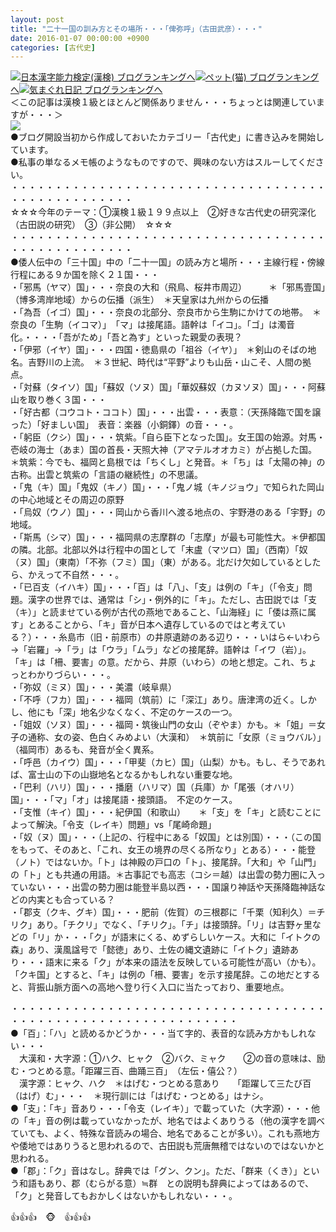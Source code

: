```yaml
---
layout: post
title: "二十一国の訓み方とその場所・・・「俾弥呼」（古田武彦）・・・"
date: 2016-01-07 00:00:00 +0900
categories: [古代史]
---
```


[![](/syuusyuu9701/assets/images/二十一国の訓み方とその場所・・・「俾弥呼」（古田武彦）・・・-br_c_3028_1.gif)](http://blog.with2.net/link.php?1659096:3028 "日本漢字能力検定(漢検) ブログランキングへ")[日本漢字能力検定(漢検) ブログランキングへ](http://blog.with2.net/link.php?1659096:3028)[![](/syuusyuu9701/assets/images/二十一国の訓み方とその場所・・・「俾弥呼」（古田武彦）・・・-br_c_1348_1.gif)](http://blog.with2.net/link.php?1659096:1348 "ペット(猫) ブログランキングへ")[ペット(猫) ブログランキングへ](http://blog.with2.net/link.php?1659096:1348)[![](/syuusyuu9701/assets/images/二十一国の訓み方とその場所・・・「俾弥呼」（古田武彦）・・・-br_c_9257_1.gif)](http://blog.with2.net/link.php?1659096:9257 "気まぐれ日記 ブログランキングへ")[気まぐれ日記 ブログランキングへ](http://blog.with2.net/link.php?1659096:9257)  
＜この記事は漢検１級とほとんど関係ありません・・・ちょっとは関連していますが・・・＞  
![](/syuusyuu9701/assets/images/二十一国の訓み方とその場所・・・「俾弥呼」（古田武彦）・・・-c817dc62bd1347abcde5767cddc3cd96.png)  
●ブログ開設当初から作成しておいたカテゴリー「古代史」に書き込みを開始しています。  
●私事の単なるメモ帳のようなものですので、興味のない方はスルーしてください。  
・・・・・・・・・・・・・・・・・・・・・・・・・・・・・・・・・・・・・・・・・・・・・・・・・・  
☆☆☆今年のテーマ：①漢検１級１９９点以上　②好きな古代史の研究深化（古田説の研究）　③（非公開）　☆☆☆　　  
・・・・・・・・・・・・・・・・・・・・・・・・・・・・・・・・・・・・・・・・・・・・・・・・・・  
●倭人伝中の「三十国」中の「二十一国」の読み方と場所・・・主線行程・傍線行程にある９か国を除く２１国・・・  
・「邪馬（ヤマ）国」・・・奈良の大和（飛鳥、桜井市周辺）　　　＊「邪馬壹国」（博多湾岸地域）からの伝播（派生）　＊天皇家は九州からの伝播  
・「為吾（イゴ）国」・・・奈良の北部分、奈良市から生駒にかけての地帯。　＊奈良の「生駒（イコマ）」　「マ」は接尾語。語幹は「イコ」。「ゴ」は濁音化。・・・・「吾がため」「吾と為す」といった親愛の表現？  
・「伊邪（イヤ）国」・・・四国・徳島県の「祖谷（イヤ）」　＊剣山のそばの地名。吉野川の上流。　＊３世紀、時代は“平野”よりも山岳・山こそ、人間の拠点。  
・「対蘇（タイソ）国」「蘇奴（ソヌ）国」「華奴蘇奴（カヌソヌ）国」・・・阿蘇山を取り巻く３国・・・  
・「好古都（コウコト・ココト）国」・・・出雲・・・表意：（天孫降臨で国を譲った）「好ましい国」　表音：楽器（小銅鐸）の音・・・。  
・「躬臣（クシ）国」・・・筑紫。「自ら臣下となった国」。女王国の始源。対馬・壱岐の海士（あま）国の首長・天照大神（アマテルオオカミ）が占拠した国。　　＊筑紫：今でも、福岡と島根では「ちくし」と発音。＊「ち」は「太陽の神」の古称。出雲と筑紫の「言語の継続性」の不思議。  
・「鬼（キ）国」「鬼奴（キノ）国」・・・「鬼ノ城（キノジョウ」で知られた岡山の中心地域とその周辺の原野  
・「烏奴（ウノ）国」・・・岡山から香川へ渡る地点の、宇野港のある「宇野」の地域。  
・「斯馬（シマ）国」・・・福岡県の志摩群の「志摩」が最も可能性大。＊伊都国の隣。北部。北部以外は行程中の国として「末盧（マツロ）国」（西南）「奴（ヌ）国」（東南）「不弥（フミ）国」（東）がある。北だけ欠如しているとしたら、かえって不自然・・・。  
・「已百支（イハキ）国」・・・「百」は「八」、「支」は例の「キ」（「令支」問題。漢字の世界では、通常は「シ」・例外的に「キ」。ただし、古田説では「支（キ）」と読ませている例が古代の燕地であること、「山海経」に「倭は燕に属す」とあることから、「キ」音が日本へ遺存しているのではと考えている？）・・・糸島市（旧・前原市）の井原遺跡のある辺り・・・いはら←いわら→「岩羅」→「ラ」は「ウラ」「ムラ」などの接尾辞。語幹は「イワ（岩）」。「キ」は「柵、要害」の意。だから、井原（いわら）の地と想定。これ、ちょっとわかりづらい・・・。  
・「弥奴（ミヌ）国」・・・美濃（岐阜県）  
・「不呼（フカ）国」・・・福岡（筑前）に「深江」あり。唐津湾の近く。しかし、他にも「深」地名少なくなく、不定のケースの一つ。  
・「姐奴（ソヌ）国」・・・福岡・筑後山門の女山（ぞやま）かも。＊「姐」＝女子の通称、女の姿、色白くみめよい（大漢和）　＊筑前に「女原（ミョウバル）」（福岡市）あるも、発音が全く異系。  
・「呼邑（カイウ）国」・・・「甲斐（カヒ）国」（山梨）かも。もし、そうであれば、富士山の下の山嶽地名となるかもしれない重要な地。  
・「巴利（ハリ）国」・・・播磨（ハリマ）国（兵庫）か「尾張（オハリ）国」・・・「マ」「オ」は接尾語・接頭語。　不定のケース。  
・「支惟（キイ）国」・・・紀伊国（和歌山）　　＊「支」を「キ」と読むことによって解決。「令支（レイキ）問題」vs「尾崎命題」  
・「奴（ヌ）国」・・・（上記の、行程中にある「奴国」とは別国）・・・（この国をもって、そのあと、「これ、女王の境界の尽くる所なり」とある）・・・能登（ノト）ではないか。「ト」は神殿の戸口の「ト」、接尾辞。「大和」や「山門」の「ト」とも共通の用語。＊古事記でも高志（コシ＝越）は出雲の勢力圏に入っていない・・・出雲の勢力圏は能登半島以西・・・国譲り神話や天孫降臨神話などの内実とも合っている？  
・「郡支（クキ、グキ）国」・・・肥前（佐賀）の三根郡に「千栗（知利久）＝チリク」あり。「チクリ」でなく、「チリク」。「チ」は接頭辞。「リ」は吉野ヶ里などの「リ」か・・・「ク」が語末にくる、めずらしいケース。大和に「イトクの森」あり、漢風諡号で「懿徳」あり、土佐の縄文遺跡に「イトク」遺跡あり・・・語末に来る「ク」が本来の語法を反映している可能性が高い（かも）。「クキ国」とすると、「キ」は例の「柵、要害」を示す接尾辞。この地だとすると、背振山脈方面への高地へ登り行く入口に当たっており、重要地点。  
  
・・・・・・・・・・・・・・・・・・・・・・・・・・・・・・・・・・・・・・・・・・・・・・・・・・・・・・・・・・・・・・  
●「百」：「ハ」と読めるかどうか・・・当て字的、表音的な読み方かもしれない・・・  
　大漢和・大字源：①ハク、ヒャク　②バク、ミャク　　②の音の意味は、励む・つとめる意。「距躍三百、曲踊三百」　（左伝・僖公？）  
　漢字源：ヒャク、ハク　＊はげむ・つとめる意あり　　「距躍して三たび百（はげ）む」・・・　＊現行訓には「はげむ・つとめる」はナシ。  
●「支」：「キ」音あり・・・「令支（レイキ）」で載っていた（大字源）・・・他の「キ」音の例は載っていなかったが、地名ではよくありうる（他の漢字を調べていても、よく、特殊な音読みの場合、地名であることが多い）。これも燕地方や倭地ではありうると思われるので、古田説も荒唐無稽ではないのではないかと思われる。  
●「郡」：「ク」音はなし。辞典では「グン、クン」。ただ、「群来（くき）」という和語もあり、郡（むらがる意）≒群　との説明も辞典によってはあるので、「ク」と発音してもおかしくはないかもしれない・・・。  
  
👍👍👍　🐵　👍👍👍  